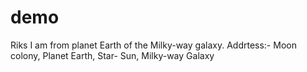 # demo
Riks
I am from planet Earth of the Milky-way galaxy.
Addrtess:-
Moon colony, Planet Earth, Star- Sun, Milky-way Galaxy